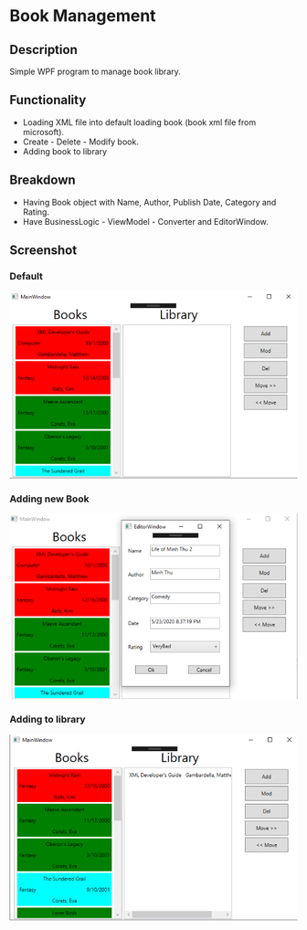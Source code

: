 # Book Management

## Description

Simple WPF program to manage book library.

## Functionality
- Loading XML file into default loading book (book xml file from microsoft).
- Create - Delete - Modify book.
- Adding book to library

## Breakdown
- Having Book object with Name, Author, Publish Date, Category and Rating.
- Have BusinessLogic - ViewModel - Converter and EditorWindow.

## Screenshot

### Default
![Default](/screenshots/s1.PNG)

### Adding new Book
![Add new book](/screenshots/s2.PNG)

### Adding to library
![Add to lib](/screenshots/s3.PNG)

